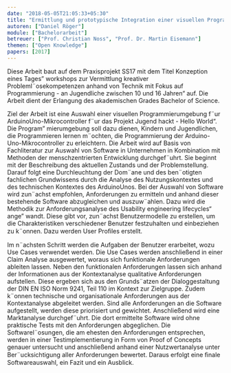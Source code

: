 ```yaml
---
date: "2018-05-05T21:05:33+05:30"
title: "Ermittlung und prototypische Integration einer visuellen Programmierumgebung zur Programmierung von Arduino-Uno-Mikrocontrollern im Projekt Jugend hackt - Hello World"
autoren: ["Daniel Röger"]
module: ["Bachelorarbeit"]
betreuer: ["Prof. Christian Noss", "Prof. Dr. Martin Eisemann"]
themen: ["Open Knowledge"]
papers: [2017]
---
```


Diese Arbeit baut auf dem Praxisprojekt SS17 mit dem Titel Konzeption eines Tages” workshops zur Vermittlung kreativer Probleml¨osekompetenzen anhand von Technik mit Fokus auf Programmierung - an Jugendliche zwischen 10 und 16 Jahren“ auf. Die Arbeit dient der Erlangung des akademischen Grades Bachelor of Science.

Ziel der Arbeit ist eine Auswahl einer visuellen Programmierumgebung f¨ur ArduinoUno-Mikrocontroller f¨ur das Projekt Jugend hackt - Hello World“. Die Program” mierumgebung soll dazu dienen, Kindern und Jugendlichen, die Programmieren lernen m¨ochten, die Programmierung der Arduino-Uno-Mikrocontroller zu erleichtern. Die Arbeit wird auf Basis von Fachliteratur zur Auswahl von Software in Unternehmen in Kombination mit Methoden der menschzentrierten Entwicklung durchgef¨uhrt. Sie beginnt mit der Beschreibung des aktuellen Zustands und der Problemstellung. Darauf folgt eine Durchleuchtung der Dom¨ane und des ben¨otigten fachlichen Grundwissens durch die Analyse des Nutzungskontextes und des technischen Kontextes des ArduinoUnos. Bei der Auswahl von Software wird zun¨achst empfohlen, Anforderungen zu ermitteln und anhand dieser bestehende Software abzugleichen und auszuw¨ahlen. Dazu wird die Methodik zur Anforderungsanalyse des Usability engineering lifecycles“ ange” wandt. Diese gibt vor, zun¨achst Benutzermodelle zu erstellen, um die Charakteristiken verschiedener Benutzer festzuhalten und einbeziehen zu k¨onnen. Dazu werden User Proﬁles erstellt.

Im n¨achsten Schritt werden die Aufgaben der Benutzer erarbeitet, wozu Use Cases verwendet werden. Die Use Cases werden anschließend in einer Claim Analyse ausgewertet, woraus sich funktionale Anforderungen ableiten lassen. Neben den funktionalen Anforderungen lassen sich anhand der Informationen aus der Kontextanalyse qualitative Anforderungen aufstellen. Diese ergeben sich aus den Grunds¨atzen der Dialoggestaltung der DIN EN ISO Norm 9241, Teil 110 im Kontext zur Zielgruppe. Zudem k¨onnen technische und organisationale Anforderungen aus der Kontextanalyse abgeleitet werden. Sind alle Anforderungen an die Software aufgestellt, werden diese priorisiert und gewichtet. Anschließend wird eine Marktanalyse durchgef¨uhrt. Die dort ermittelte Software wird ohne praktische Tests mit den Anforderungen abgeglichen. Die Softwarel¨osungen, die am ehesten den Anforderungen entsprechen, werden in einer Testimplementierung in Form von Proof of Concepts genauer untersucht und anschließend anhand einer Nutzwertanalyse unter Ber¨ucksichtigung aller Anforderungen bewertet. Daraus erfolgt eine ﬁnale Softwareauswahl, ein Fazit und ein Ausblick.
